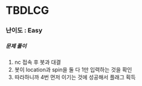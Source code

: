 # TBDLCG

### 난이도 : Easy

##### 문제 풀이

1. nc 접속 후 봇과 대결
2. 봇이 location과 spin을 둘 다 1만 입력하는 것을 확인
3. 따라하니까 4번 먼저 이기는 것에 성공해서 플래그 획득